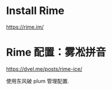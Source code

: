 # Install Rime

https://rime.im/

# Rime 配置：雾凇拼音

https://dvel.me/posts/rime-ice/

使用东风破 plum 管理配置.
